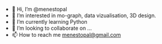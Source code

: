 - 👋 Hi, I’m @menestopal
- 👀 I’m interested in mo-graph, data vizualisation, 3D design.
- 🌱 I’m currently learning Python
- 💞️ I’m looking to collaborate on ...
- 📫 How to reach me menestopal@gmail.com

<!---
menestopal/menestopal is a ✨ special ✨ repository because its `README.md` (this file) appears on your GitHub profile.
You can click the Preview link to take a look at your changes.
--->
